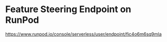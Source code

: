 # Feature Steering Endpoint on RunPod

https://www.runpod.io/console/serverless/user/endpoint/fic4o6m6sq9mla
